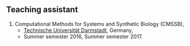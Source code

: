## Teaching assistant 
1. Computational Methods for Systems and Synthetic Biology (CMSSB),     
    * [Technische Universität Darmstadt](https://www.tu-darmstadt.de/index.en.jsp), Germany,    
    * Summer semester 2016, Summer semester 2017.
